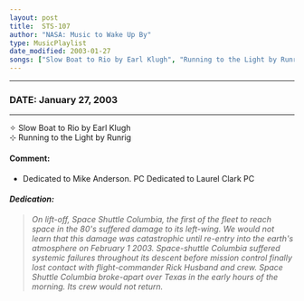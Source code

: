 ```yaml
---
layout: post
title:  STS-107
author: "NASA: Music to Wake Up By"
type: MusicPlaylist
date_modified: 2003-01-27
songs: ["Slow Boat to Rio by Earl Klugh", "Running to the Light by Runrig"]
---
```


----
### DATE: January 27, 2003
----
✧ Slow Boat to Rio by Earl Klugh  &nbsp;<br />
⊹ Running to the Light by Runrig

#### Comment:
* Dedicated to Mike Anderson. PC
Dedicated to Laurel Clark PC

#### *Dedication:*
> *On lift-off, Space Shuttle Columbia, the first of the fleet to reach space in the 80's suffered damage to its left-wing. We would not learn that this damage was catastrophic until re-entry into the earth's atmosphere on February 1 2003. Space-shuttle Columbia suffered systemic failures throughout its descent before mission control finally lost contact with flight-commander Rick Husband and crew. Space Shuttle Columbia broke-apart over Texas in the early hours of the morning. Its crew would not return.*

<br/>
<center>
	<a target="_blank"
	   href="https://twitter.com/intent/tweet?hashtags=Space,NASA,Playlist,NASAWakeupCalls,SpaceProgram&text={{ page.author}}, '{{ page.songs.first }}' {{ page.title }}, {{ page.date | date: '%B %d, %Y' }}. {{ site.url }}{{ page.url }} @nasawakeupcalls">
	   <i class="fab fa-twitter" alt="Tweet this page" style="font-size: 1.3em;"></i>
	</a>
	&nbsp; 	<i class="fas fa-user-astronaut" style="font-size: 1.5em;"></i> &nbsp;
    <a type="amzn" search="'Slow Boat to Rio by Earl Klugh' or 'Running to the Light by Runrig'" category="popular music">
        <i class="fab fa-amazon" style="font-size: 1.3em;"></i>
    </a>
</center>
